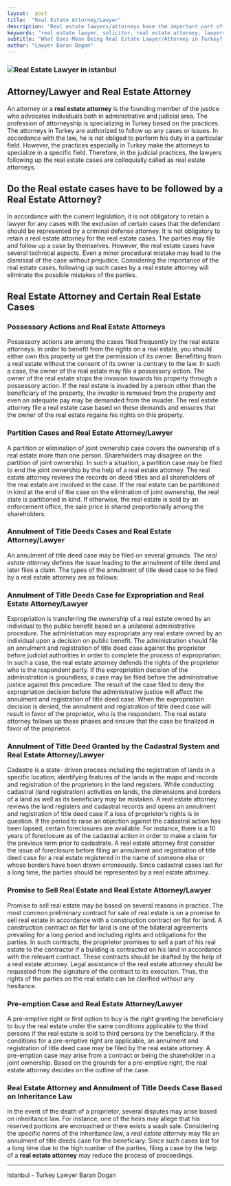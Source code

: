 ```yaml
---
layout:  post
title:  "Real Estate Attorney/Lawyer"
description: "Real estate lawyers/attorneys have the important part of Turkey's law system. In accordance with the Turkey's law, any lawyer/attorney can practice as a real estate lawyer.   Most of the real estate lawyers/attorneys practice in Istanbul city"
keywords: "real estate lawyer, solicitor, real estate attorney, lawyers in istanbul, lawyers in turkey, attorney at law in istanbul, attorney in turkey, law office, law firm"
subtitle: "What Does Mean Being Real Estate Lawyer/Attorney in Turkey? Real Estate Cases: Possessory Actions, Partition Cases, Annulment of Title Deeds Cases, Real Estate Attorney/Lawyer in Istanbul"
author: "Lawyer Baran Dogan"
---
```


### ![Real Estate Lawyer in istanbul](https://camo.githubusercontent.com/16aebfd8c0c4f1f3c4fe5b654801604c1eab9834/687474703a2f2f692e68697a6c69726573696d2e636f6d2f6c794a566c6c2e6a7067 "Real Estate Attorney in Turkey")



## Attorney/Lawyer and Real Estate Attorney

An attorney or a **real estate attorney** is the founding member of the justice who advocates individuals both in administrative and judicial area. The profession of attorneyship is specializing in Turkey based on the practices. The attorneys in Turkey are authorized to follow up any cases or issues. In accordance with the law, he is not obliged to perform his duty in a particular field. However, the practices especially in Turkey make the attorneys to specialize in a specific field. Therefore, in the judicial practices, the lawyers following up the real estate cases are colloquially called as real estate attorneys. 

## Do the Real estate cases have to be followed by a Real Estate Attorney?

In accordance with the current legislation, it is not obligatory to retain a lawyer for any cases with the exclusion of certain cases that the defendant should be represented by a criminal defense attorney. It is not obligatory to retain a real estate attorney for the real estate cases. The parties may file and follow up a case by themselves. However, the real estate cases have several technical aspects. Even a minor procedural mistake may lead to the dismissal of the case without prejudice. Considering the importance of the real estate cases, following up such cases by a real estate attorney will eliminate the possible mistakes of the parties.  

## Real Estate Attorney and Certain Real Estate Cases

### Possessory Actions and Real Estate Attorneys

Possessory actions are among the cases filed frequently by the real estate attorneys. In order to benefit from the rights on a real estate, you should either own this property or get the permission of its owner. Benefitting from a real estate without the consent of its owner is contrary to the law. In such a case, the owner of the real estate may file a possessory action. The owner of the real estate stops the invasion towards his property through a possessory action. If the real estate is invaded by a person other than the beneficiary of the property, the invader is removed from the property and even an adequate pay may be demanded from the invader. The real estate attorney file a real estate case based on these demands and ensures that the owner of the real estate regains his rights on this property. 

### Partition Cases and Real Estate Attorney/Lawyer

A partition or elimination of joint ownership case covers the ownership of a real estate more than one person. Shareholders may disagree on the partition of joint ownership. In such a situation, a partition case may be filed to end the joint ownership by the help of a real estate attorney. The real estate attorney reviews the records on deed titles and all shareholders of the real estate are involved in the case. If the real estate can be partitioned in kind at the end of the case on the elimination of joint ownership, the real state is partitioned in kind. If otherwise, the real estate is sold by an enforcement office, the sale price is shared proportionally among the shareholders.

### Annulment of Title Deeds Cases and Real Estate Attorney/Lawyer 

An annulment of title deed case may be filed on several grounds. The *real estate attorney* defines the issue leading to the annulment of title deed and later files a claim. The types of the annulment of title deed case to be filed by a real estate attorney are as follows: 

### Annulment of Title Deeds Case for Expropriation and Real Estate Attorney/Lawyer 

Expropriation is transferring the ownership of a real estate owned by an individual to the public benefit based on a unilateral administrative procedure. The administration may expropriate any real estate owned by an individual upon a decision on public benefit. The administration should file an annulment and registration of title deed case against the proprietor before judicial authorities in order to complete the process of expropriation. In such a case, the real estate attorney defends the rights of the proprietor who is the respondent party. If the expropriation decision of the administration is groundless, a case may be filed before the administrative justice against this procedure. The result of the case filed to deny the expropriation decision before the administrative justice will affect the annulment and registration of title deed case. When the expropriation decision is denied, the annulment and registration of title deed case will result in favor of the proprietor, who is the respondent. The real estate attorney follows up these phases and ensure that the case be finalized in favor of the proprietor. 

### Annulment of Title Deed Granted by the Cadastral System and Real Estate Attorney/Lawyer 

Cadastre is a state- driven process including the registration of lands in a specific location; identifying features of the lands in the maps and records and registration of the proprietors in the land registers. While conducting cadastral (land registration) activities on lands, the dimensions and borders of a land as well as its beneficiary may be mistaken. A real estate attorney reviews the land registers and cadastral records and opens an annulment and registration of title deed case if a loss of proprietor’s rights is in question. If the period to raise an objection against the cadastral action has been lapsed, certain foreclosures are available. For instance, there is a 10 years of foreclosure as of the cadastral action in order to make a claim for the previous term prior to cadastrate. A real estate attorney first consider the issue of foreclosure before filing an annulment and registration of title deed case for a real estate registered in the name of someone else or whose borders have been drawn erroneously. Since cadastral cases last for a long time, the parties should be represented by a real estate attorney.  

### Promise to Sell Real Estate and Real Estate Attorney/Lawyer

Promise to sell real estate may be based on several reasons in practice. The most common preliminary contract for sale of real estate is on a promise to sell real estate in accordance with a construction contract on flat for land. A construction contract on flat for land is one of the bilateral agreements prevailing for a long period and including rights and obligations for the parties. In such contracts, the proprietor promises to sell a part of his real estate to the contractor if a building is contracted on his land in accordance with the relevant contract. These contracts should be drafted by the help of a real estate attorney. Legal assistance of the real estate attorney should be requested from the signature of the contract to its execution. Thus, the rights of the parties on the real estate can be clarified without any hesitance. 

### Pre-emption Case and Real Estate Attorney/Lawyer 

A pre-emptive right or first option to buy is the right granting the beneficiary to buy the real estate under the same conditions applicable to the third persons if the real estate is sold to third persons by the beneficiary. If the conditions for a pre-emptive right are applicable, an annulment and registration of title deed case may be filed by the real estate attorney. A pre-emption case may arise from a contract or being the shareholder in a joint ownership. Based on the grounds for a pre-emptive right, the real estate attorney decides on the outline of the case. 

### Real Estate Attorney and Annulment of Title Deeds Case Based on Inheritance Law 

In the event of the death of a proprietor, several disputes may arise based on inheritance law. For instance, one of the heirs may allege that his reserved portions are encroached or there exists a wash sale. Considering the specific norms of the inheritance law, a *real estate attorney* may file an annulment of title deeds case for the beneficiary. Since such cases last for a long time due to the high number of the parties, filing a case by the help of a **real estate attorney** may reduce the process of proceedings.  

______________________________________________________________________________________________________________________________________

Istanbul - Turkey Lawyer Baran Dogan

